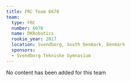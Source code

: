 ```yaml
---
title: FRC Team 6678
team:
  type: FRC
  number: 6678
  name: DKRobotics
  rookie_year: 2017
  location: Svendborg, South Denmark, Denmark
  sponsors:
  - Svendborg Tekniske Gymnasium
---
```


No content has been added for this team